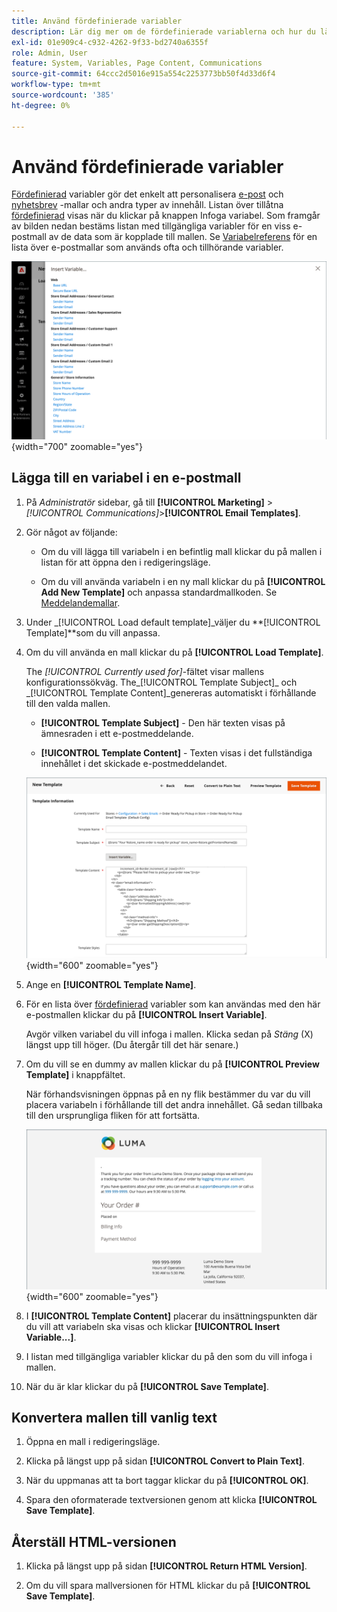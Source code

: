 ```yaml
---
title: Använd fördefinierade variabler
description: Lär dig mer om de fördefinierade variablerna och hur du lägger till dem i en e-postmall.
exl-id: 01e909c4-c932-4262-9f33-bd2740a6355f
role: Admin, User
feature: System, Variables, Page Content, Communications
source-git-commit: 64ccc2d5016e915a554c2253773bb50f4d33d6f4
workflow-type: tm+mt
source-wordcount: '385'
ht-degree: 0%

---
```


# Använd fördefinierade variabler

[Fördefinierad](variables-predefined.md) variabler gör det enkelt att personalisera [e-post](email-templates.md) och [nyhetsbrev](../merchandising-promotions/newsletters.md) -mallar och andra typer av innehåll. Listan över tillåtna [fördefinierad](variables-predefined.md) visas när du klickar på knappen Infoga variabel. Som framgår av bilden nedan bestäms listan med tillgängliga variabler för en viss e-postmall av de data som är kopplade till mallen. Se [Variabelreferens](variables-reference.md) för en lista över e-postmallar som används ofta och tillhörande variabler.

![Fördefinierade variabler för e-postmall](./assets/email-template-new-pickup-order-predefined-variables.png){width="700" zoomable="yes"}

## Lägga till en variabel i en e-postmall

1. På _Administratör_ sidebar, gå till **[!UICONTROL Marketing]** > _[!UICONTROL Communications]_>**[!UICONTROL Email Templates]**.

1. Gör något av följande:

   - Om du vill lägga till variabeln i en befintlig mall klickar du på mallen i listan för att öppna den i redigeringsläge.

   - Om du vill använda variabeln i en ny mall klickar du på **[!UICONTROL Add New Template]** och anpassa standardmallkoden. Se [Meddelandemallar](email-template-custom.md#message-templates).

1. Under _[!UICONTROL Load default template]_väljer du **[!UICONTROL Template]**som du vill anpassa.

1. Om du vill använda en mall klickar du på **[!UICONTROL Load Template]**.

   The _[!UICONTROL Currently used for]_-fältet visar mallens konfigurationssökväg. The_[!UICONTROL Template Subject]_ och _[!UICONTROL Template Content]_genereras automatiskt i förhållande till den valda mallen.

   - **[!UICONTROL Template Subject]** - Den här texten visas på ämnesraden i ett e-postmeddelande.

   - **[!UICONTROL Template Content]** - Texten visas i det fullständiga innehållet i det skickade e-postmeddelandet.

   ![Innehåll i e-postmall](./assets/email-template-content.png){width="600" zoomable="yes"}

1. Ange en **[!UICONTROL Template Name]**.

1. För en lista över [fördefinierad](variables-predefined.md) variabler som kan användas med den här e-postmallen klickar du på **[!UICONTROL Insert Variable]**.

   Avgör vilken variabel du vill infoga i mallen. Klicka sedan på _Stäng_ (X) längst upp till höger. (Du återgår till det här senare.)

1. Om du vill se en dummy av mallen klickar du på **[!UICONTROL Preview Template]** i knappfältet.

   När förhandsvisningen öppnas på en ny flik bestämmer du var du vill placera variabeln i förhållande till det andra innehållet. Gå sedan tillbaka till den ursprungliga fliken för att fortsätta.

   ![Förhandsgranska mall](./assets/email-template-new-pickup-order-preview.png){width="600" zoomable="yes"}

1. I **[!UICONTROL Template Content]** placerar du insättningspunkten där du vill att variabeln ska visas och klickar **[!UICONTROL Insert Variable...]**.

1. I listan med tillgängliga variabler klickar du på den som du vill infoga i mallen.

1. När du är klar klickar du på **[!UICONTROL Save Template]**.

## Konvertera mallen till vanlig text

1. Öppna en mall i redigeringsläge.

1. Klicka på längst upp på sidan **[!UICONTROL Convert to Plain Text]**.

1. När du uppmanas att ta bort taggar klickar du på **[!UICONTROL OK]**.

1. Spara den oformaterade textversionen genom att klicka **[!UICONTROL Save Template]**.

## Återställ HTML-versionen

1. Klicka på längst upp på sidan **[!UICONTROL Return HTML Version]**.

1. Om du vill spara mallversionen för HTML klickar du på **[!UICONTROL Save Template]**.
